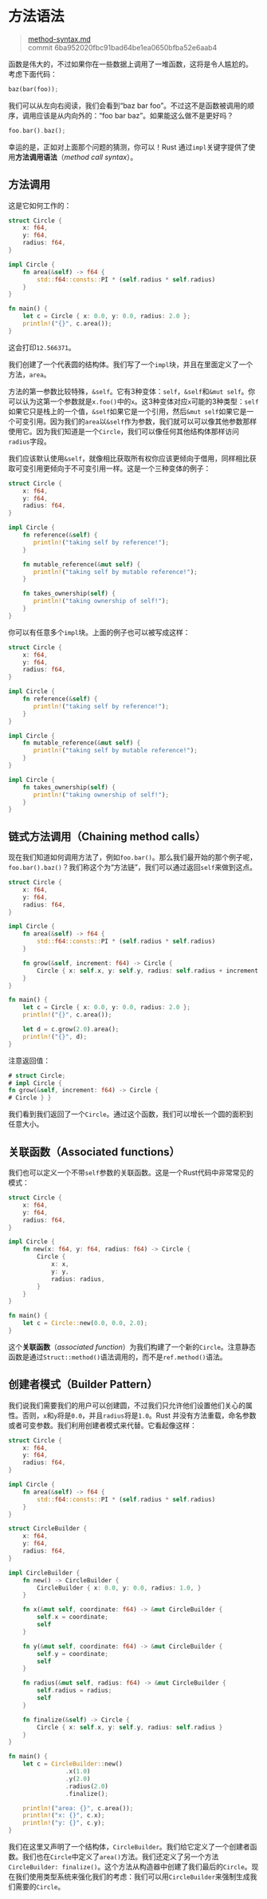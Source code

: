 # 方法语法

> [method-syntax.md](https://github.com/rust-lang/rust/blob/stable/src/doc/book/method-syntax.md)
> <br>
> commit 6ba952020fbc91bad64be1ea0650bfba52e6aab4

函数是伟大的，不过如果你在一些数据上调用了一堆函数，这将是令人尴尬的。
考虑下面代码：

```rust
baz(bar(foo));
```

我们可以从左向右阅读，我们会看到“baz bar foo”。不过这不是函数被调用的顺序，调用应该是从内向外的：“foo bar baz”。如果能这么做不是更好吗？

```rust
foo.bar().baz();
```

幸运的是，正如对上面那个问题的猜测，你可以！Rust 通过`impl`关键字提供了使用**方法调用语法**（*method call syntax*）。

## 方法调用

这是它如何工作的：

```rust
struct Circle {
    x: f64,
    y: f64,
    radius: f64,
}

impl Circle {
    fn area(&self) -> f64 {
        std::f64::consts::PI * (self.radius * self.radius)
    }
}

fn main() {
    let c = Circle { x: 0.0, y: 0.0, radius: 2.0 };
    println!("{}", c.area());
}
```

这会打印`12.566371`。

我们创建了一个代表圆的结构体。我们写了一个`impl`块，并且在里面定义了一个方法，`area`。

方法的第一参数比较特殊，`&self`。它有3种变体：`self`，`&self`和`&mut self`。你可以认为这第一个参数就是`x.foo()`中的`x`。这3种变体对应`x`可能的3种类型：`self`如果它只是栈上的一个值，`&self`如果它是一个引用，然后`&mut self`如果它是一个可变引用。因为我们的`area`以`&self`作为参数，我们就可以可以像其他参数那样使用它。因为我们知道是一个`Circle`，我们可以像任何其他结构体那样访问`radius`字段。

我们应该默认使用`&self`，就像相比获取所有权你应该更倾向于借用，同样相比获取可变引用更倾向于不可变引用一样。这是一个三种变体的例子：

```rust
struct Circle {
    x: f64,
    y: f64,
    radius: f64,
}

impl Circle {
    fn reference(&self) {
       println!("taking self by reference!");
    }

    fn mutable_reference(&mut self) {
       println!("taking self by mutable reference!");
    }

    fn takes_ownership(self) {
       println!("taking ownership of self!");
    }
}
```

你可以有任意多个`impl`块。上面的例子也可以被写成这样：

```rust
struct Circle {
    x: f64,
    y: f64,
    radius: f64,
}

impl Circle {
    fn reference(&self) {
       println!("taking self by reference!");
    }
}

impl Circle {
    fn mutable_reference(&mut self) {
       println!("taking self by mutable reference!");
    }
}

impl Circle {
    fn takes_ownership(self) {
       println!("taking ownership of self!");
    }
}
```

## 链式方法调用（Chaining method calls）
现在我们知道如何调用方法了，例如`foo.bar()`。那么我们最开始的那个例子呢，`foo.bar().baz()`？我们称这个为“方法链”，我们可以通过返回`self`来做到这点。

```rust
struct Circle {
    x: f64,
    y: f64,
    radius: f64,
}

impl Circle {
    fn area(&self) -> f64 {
        std::f64::consts::PI * (self.radius * self.radius)
    }

    fn grow(&self, increment: f64) -> Circle {
        Circle { x: self.x, y: self.y, radius: self.radius + increment }
    }
}

fn main() {
    let c = Circle { x: 0.0, y: 0.0, radius: 2.0 };
    println!("{}", c.area());

    let d = c.grow(2.0).area();
    println!("{}", d);
}
```

注意返回值：

```rust
# struct Circle;
# impl Circle {
fn grow(&self, increment: f64) -> Circle {
# Circle } }
```

我们看到我们返回了一个`Circle`。通过这个函数，我们可以增长一个圆的面积到任意大小。

## 关联函数（Associated functions）
我们也可以定义一个不带`self`参数的关联函数。这是一个Rust代码中非常常见的模式：

```rust
struct Circle {
    x: f64,
    y: f64,
    radius: f64,
}

impl Circle {
    fn new(x: f64, y: f64, radius: f64) -> Circle {
        Circle {
            x: x,
            y: y,
            radius: radius,
        }
    }
}

fn main() {
    let c = Circle::new(0.0, 0.0, 2.0);
}
```

这个**关联函数**（*associated function*）为我们构建了一个新的`Circle`。注意静态函数是通过`Struct::method()`语法调用的，而不是`ref.method()`语法。

## 创建者模式（Builder Pattern）
我们说我们需要我们的用户可以创建圆，不过我们只允许他们设置他们关心的属性。否则，`x`和`y`将是`0.0`，并且`radius`将是`1.0`。Rust 并没有方法重载，命名参数或者可变参数。我们利用创建者模式来代替。它看起像这样：

```rust
struct Circle {
    x: f64,
    y: f64,
    radius: f64,
}

impl Circle {
    fn area(&self) -> f64 {
        std::f64::consts::PI * (self.radius * self.radius)
    }
}

struct CircleBuilder {
    x: f64,
    y: f64,
    radius: f64,
}

impl CircleBuilder {
    fn new() -> CircleBuilder {
        CircleBuilder { x: 0.0, y: 0.0, radius: 1.0, }
    }

    fn x(&mut self, coordinate: f64) -> &mut CircleBuilder {
        self.x = coordinate;
        self
    }

    fn y(&mut self, coordinate: f64) -> &mut CircleBuilder {
        self.y = coordinate;
        self
    }

    fn radius(&mut self, radius: f64) -> &mut CircleBuilder {
        self.radius = radius;
        self
    }

    fn finalize(&self) -> Circle {
        Circle { x: self.x, y: self.y, radius: self.radius }
    }
}

fn main() {
    let c = CircleBuilder::new()
                .x(1.0)
                .y(2.0)
                .radius(2.0)
                .finalize();

    println!("area: {}", c.area());
    println!("x: {}", c.x);
    println!("y: {}", c.y);
}
```

我们在这里又声明了一个结构体，`CircleBuilder`。我们给它定义了一个创建者函数。我们也在`Circle`中定义了`area()`方法。我们还定义了另一个方法`CircleBuilder: finalize()`。这个方法从构造器中创建了我们最后的`Circle`。现在我们使用类型系统来强化我们的考虑：我们可以用`CircleBuilder`来强制生成我们需要的`Circle`。
